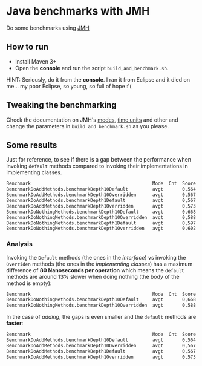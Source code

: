 # Java benchmarks with JMH

Do some benchmarks using [JMH](https://openjdk.java.net/projects/code-tools/jmh/)

## How to run
* Install Maven 3+
* Open the **console** and run the script `build_and_benchmark.sh`. 

HINT: Seriously, do it from the **console**. I ran it from Eclipse and it died on me... my poor Eclipse, so young, so full of hope :'( 

## Tweaking the benchmarking
Check the documentation on JMH's [modes](http://tutorials.jenkov.com/java-performance/jmh.html#jmh-benchmark-modes), [time units](http://tutorials.jenkov.com/java-performance/jmh.html#benchmark-time-units) and other and change the parameters in `build_and_benchmark.sh` as you please.

## Some results
Just for reference, to see if there is a gap between the performance when invoking `default` methods compared to invoking their implementations in implementing classes.

```bash
Benchmark                                             Mode  Cnt  Score   Error  Units
BenchmarkDoAddMethods.benchmarkDepth10Default         avgt       0,564          ns/op
BenchmarkDoAddMethods.benchmarkDepth10Overridden      avgt       0,567          ns/op
BenchmarkDoAddMethods.benchmarkDepth1Default          avgt       0,567          ns/op
BenchmarkDoAddMethods.benchmarkDepth1Overridden       avgt       0,573          ns/op
BenchmarkDoNothingMethods.benchmarkDepth10Default     avgt       0,668          ns/op
BenchmarkDoNothingMethods.benchmarkDepth10Overridden  avgt       0,588          ns/op
BenchmarkDoNothingMethods.benchmarkDepth1Default      avgt       0,597          ns/op
BenchmarkDoNothingMethods.benchmarkDepth1Overridden   avgt       0,602          ns/op
```

### Analysis
Invoking the `Default` methods (the ones in the *interface*) vs invoking the `Overriden` methods (the ones in the *implementing classes*) has a maximum difference of **80 Nanoseconds per operation** which means the `default` methods are around 13% slower when doing nothing (the body of the method is empty):

```bash
Benchmark                                             Mode  Cnt  Score   Error  Units
BenchmarkDoNothingMethods.benchmarkDepth10Default     avgt       0,668          ns/op
BenchmarkDoNothingMethods.benchmarkDepth10Overridden  avgt       0,588          ns/op
```

In the case of *adding*, the gaps is even smaller and the `default` methods are **faster**:


```bash
Benchmark                                             Mode  Cnt  Score   Error  Units
BenchmarkDoAddMethods.benchmarkDepth10Default         avgt       0,564          ns/op
BenchmarkDoAddMethods.benchmarkDepth10Overridden      avgt       0,567          ns/op
BenchmarkDoAddMethods.benchmarkDepth1Default          avgt       0,567          ns/op
BenchmarkDoAddMethods.benchmarkDepth1Overridden       avgt       0,573          ns/op
```
